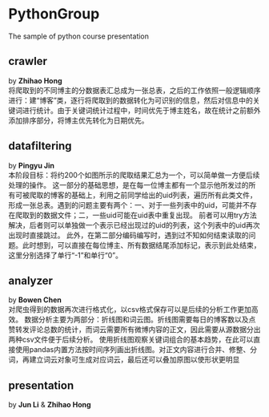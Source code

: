 # PythonGroup
The sample of python course presentation

## crawler
by **Zhihao Hong**  
    将爬取到的不同博主的分数据表汇总成为一张总表，之后的工作依照一般逻辑顺序进行：建“博客”类，逐行将爬取到的数据转化为可识别的信息，然后对信息中的关键词进行统计。由于关键词统计过程中，时间优先于博主姓名，故在统计之前额外添加排序部分，将博主优先转化为日期优先。

## datafiltering
by **Pingyu Jin**  
    本阶段目标：将约200个如图所示的爬取结果汇总为一个，可以简单做一方便后续处理的操作。
	这一部分的基础思想，是在每一位博主都有一个显示他所发过的所有可被爬取的博客的基础上，利用之前同学给出的uid列表，遍历所有此类文件，形成一张总表。遇到的问题主要有两个：一、对于一些列表中的uid，可能并不存在爬取到的数据文件；二，一些uid可能在uid表中重复出现。
	前者可以用try方法解决，后者则可以单独做一个表示已经出现过的uid的列表，这个列表中的uid再次出现时直接跳过。
	此外，在第二部分编码编写时，遇到过不知如何结束读取的问题。此时想到，可以直接在每位博主、所有数据结尾添加标记，表示到此处结束，这里分别选择了单行“-1”和单行“0”。

## analyzer
by **Bowen Chen**  
    对爬虫得到的数据再次进行格式化，以csv格式保存可以是后续的分析工作更加高效。
数据分析主要为两部分：折线图和词云图。折线图需要每日的博客数以及点赞转发评论总数的统计，而词云需要所有微博内容的正文，因此需要从源数据分出两种csv文件便于后续分析。
  使用折线图观察关键词组合的基本趋势，在此可以直接使用pandas内置方法按时间序列画出折线图。对正文内容进行合并、修整、分词，再建立词云对象可生成对应词云，最后还可以叠加原图以使形状更明显
  
## presentation  
by **Jun Li** & **Zhihao Hong**
